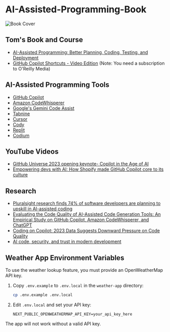 # AI-Assisted-Programming-Book
![Book Cover](https://github.com/ttaulli/AI-Assisted-Programming-Book/blob/main/images/book_cover.png?raw=true)

## Tom's Book and Course

- [AI-Assisted Programming: Better Planning, Coding, Testing, and Deployment](https://amzn.to/48qeAa9)
- [GitHub Copilot Shortcuts - Video Edition](https://learning.oreilly.com/playlists/52fae684-596f-4862-a900-a60478a58901/) (Note:  You need a subscription to O'Reilly Media)

## AI-Assisted Programming Tools

- [GitHub Copilot](https://github.com/features/copilot)
- [Amazon CodeWhisperer](https://aws.amazon.com/codewhisperer/)
- [Google's Gemini Code Assist](https://cloud.google.com/products/gemini/code-assist?hl=en)
- [Tabnine](https://www.tabnine.com/)
- [Cursor](https://cursor.sh/)
- [Cody](https://sourcegraph.com/cody)
- [Replit](https://replit.com/)
- [Codium](https://codeium.com/)


## YouTube Videos

- [GitHub Universe 2023 opening keynote- Copilot in the Age of AI](https://www.youtube.com/watch?v=NrQkdDVupQE&t=2s)
- [Empowering devs with AI: How Shopify made GitHub Copilot core to its culture](https://www.youtube.com/watch?v=wVKBwcm5dbw)

## Research

- [Pluralsight research finds 74% of software developers are planning to upskill in AI-assisted coding](https://www.pluralsight.com/newsroom/press-releases/pluralsight-research-finds-74--of-software-developers-are-planni)
- [Evaluating the Code Quality of AI-Assisted Code Generation Tools: An Empirical Study on GitHub Copilot, Amazon CodeWhisperer, and ChatGPT](https://arxiv.org/abs/2304.10778)
- [Coding on Copilot: 2023 Data Suggests Downward Pressure on Code Quality](https://www.gitclear.com/coding_on_copilot_data_shows_ais_downward_pressure_on_code_quality)
- [AI code, security, and trust in modern development](https://snyk.io/reports/ai-code-security/)

## Weather App Environment Variables

To use the weather lookup feature, you must provide an OpenWeatherMap API key.

1. Copy `.env.example` to `.env.local` in the `weather-app` directory:
   ```sh
   cp .env.example .env.local
   ```
2. Edit `.env.local` and set your API key:
   ```env
   NEXT_PUBLIC_OPENWEATHERMAP_API_KEY=your_api_key_here
   ```

The app will not work without a valid API key.
